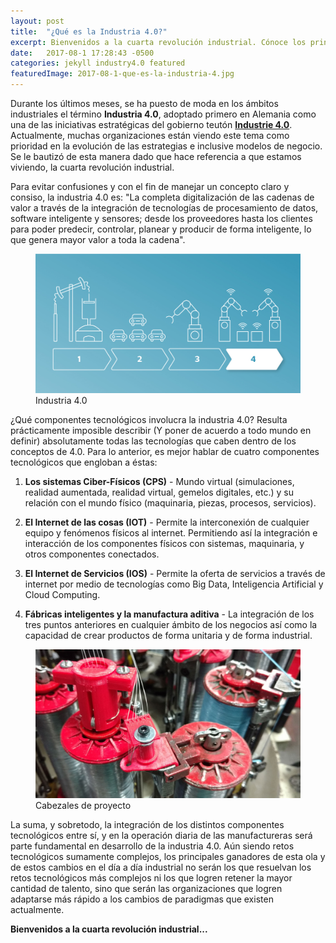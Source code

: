 ```yaml
---
layout: post
title:  "¿Qué es la Industria 4.0?"
excerpt: Bienvenidos a la cuarta revolución industrial. Cónoce los principios, significado y tecnologías del futuro en las industrias.
date:   2017-08-1 17:28:43 -0500
categories: jekyll industry4.0 featured
featuredImage: 2017-08-1-que-es-la-industria-4.jpg
---
```

Durante los últimos meses, se ha puesto de moda en los ámbitos industriales el término **Industria 4.0**, adoptado primero en Alemania como una de las iniciativas estratégicas del gobierno teutón **[Industrie 4.0][industria4.0]**. Actualmente, muchas organizaciones están viendo este tema como prioridad en la evolución de las estrategias e inclusive modelos de negocio. Se le bautizó de esta manera dado que hace referencia a que estamos viviendo, la cuarta revolución industrial.

Para evitar confusiones y con el fin de manejar un concepto claro y consiso, la industria 4.0 es: "La completa digitalización de las cadenas de valor a través de la integración de tecnologías de procesamiento de datos, software inteligente y sensores; desde los proveedores hasta los clientes para poder predecir, controlar, planear y producir de forma inteligente, lo que genera mayor valor a toda la cadena".

<figure class="article-image">
  <img src="/assets/img/posts/2017-08-1-que-es-la-industria-4.jpg" alt="Cabezales">
  <figcaption>Industria 4.0</figcaption>
</figure>

¿Qué componentes tecnológicos involucra la industria 4.0? Resulta prácticamente imposible describir (Y poner de acuerdo a todo mundo en definir) absolutamente todas las tecnologías que caben dentro de los conceptos de 4.0. Para lo anterior, es mejor hablar de cuatro componentes tecnológicos que engloban a éstas:

1. **Los sistemas Ciber-Físicos (CPS)** - Mundo virtual (simulaciones, realidad aumentada, realidad virtual, gemelos digitales, etc.) y su relación con el mundo físico (maquinaria, piezas, procesos, servicios).

2. **El Internet de las cosas (IOT)** - Permite la interconexión de cualquier equipo y fenómenos físicos al internet. Permitiendo así la integración e interacción de los componentes físicos con sistemas, maquinaria, y otros componentes conectados.

3. **El Internet de Servicios (IOS)** - Permite la oferta de servicios a través de internet por medio de tecnologías como Big Data, Inteligencia Artificial y Cloud Computing.

4. **Fábricas inteligentes y la manufactura aditiva** - La integración de los tres puntos anteriores en cualquier ámbito de los negocios así como la capacidad de crear productos de forma unitaria y de forma industrial.

<figure class="article-image">
  <img src="/assets/img/posts/2017-08-1-cabezales.jpg" alt="Cabezales">
  <figcaption>Cabezales de proyecto</figcaption>
</figure>

La suma, y sobretodo, la integración de los distintos componentes tecnológicos entre sí, y en la operación diaria de las manufactureras será parte fundamental en desarrollo de la industria 4.0. Aún siendo retos tecnológicos sumamente complejos, los principales ganadores de esta ola y de estos cambios en el día a día industrial no serán los que resuelvan los retos tecnológicos más complejos ni los que logren retener la mayor cantidad de talento, sino que serán las organizaciones que logren adaptarse más rápido a los cambios de paradigmas que existen actualmente.

**Bienvenidos a la cuarta revolución industrial...**

[industria4.0]: https://industrie4.0.gtai.de/INDUSTRIE40/Navigation/EN/industrie-4-0
